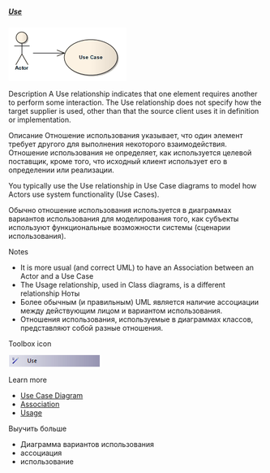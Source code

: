 ##### [Use](https://sparxsystems.com/enterprise_architect_user_guide/15.1/model_domains/use.html)

![](_src/d-use.png)

Description
A Use relationship indicates that one element requires another to perform some interaction. The Use relationship does not specify how the target supplier is used, other than that the source client uses it in definition or implementation.

Описание
Отношение использования указывает, что один элемент требует другого для выполнения некоторого взаимодействия. Отношение использования не определяет, как используется целевой поставщик, кроме того, что исходный клиент использует его в определении или реализации.

You typically use the Use relationship in Use Case diagrams to model how Actors use system functionality (Use Cases).

Обычно отношение использования используется в диаграммах вариантов использования для моделирования того, как субъекты используют функциональные возможности системы (сценарии использования).

Notes
* It is more usual (and correct UML) to have an Association between an Actor and a Use Case
* The Usage relationship, used in Class diagrams, is a different relationship
Ноты
* Более обычным (и правильным) UML является наличие ассоциации между действующим лицом и вариантом использования.
* Отношения использования, используемые в диаграммах классов, представляют собой разные отношения.

Toolbox icon

![](_src/c-use.png)

Learn more
* [Use Case Diagram](https://sparxsystems.com/enterprise_architect_user_guide/15.1/model_domains/usecasediagram.html)
* [Association](https://sparxsystems.com/enterprise_architect_user_guide/15.1/model_domains/associate.html)
* [Usage](https://sparxsystems.com/enterprise_architect_user_guide/15.1/model_domains/usage.html)


Выучить больше
* Диаграмма вариантов использования
* ассоциация
* использование
